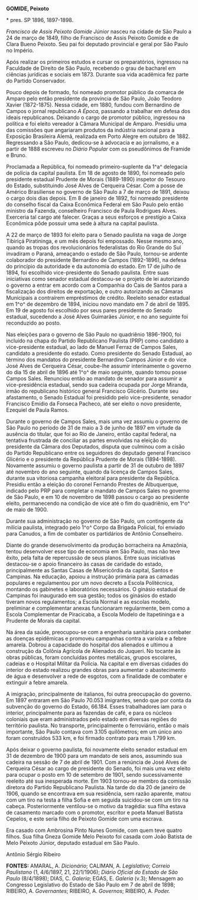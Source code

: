 **GOMIDE, Peixoto**

\* pres. SP 1896, 1897-1898.

*Francisco de Assis Peixoto Gomide Júnior* nasceu na cidade de São Paulo
a 24 de março de 1849, filho de Francisco de Assis Peixoto Gomide e de
Clara Bueno Peixoto. Seu pai foi deputado provincial e geral por São
Paulo no Império.

Após realizar os primeiros estudos e cursar os preparatórios, ingressou
na Faculdade de Direito de São Paulo, recebendo o grau de bacharel em
ciências jurídicas e sociais em 1873. Durante sua vida acadêmica fez
parte do Partido Conservador.

Pouco depois de formado, foi nomeado promotor público da comarca de
Amparo pelo então presidente da província de São Paulo, João Teodoro
Xavier (1872-1875). Nessa cidade, em 1880, fundou com Bernardino de
Campos o jornal republicano *A Época*, passando a trabalhar em defesa
dos ideais republicanos. Deixando o cargo de promotor público, ingressou
na política e foi eleito vereador à Câmara Municipal de Amparo. Presidiu
uma das comissões que angariaram produtos da indústria nacional para a
Exposição Brasileira Alemã, realizada em Porto Alegre em outubro de
1882. Regressando a São Paulo, dedicou-se à advocacia e ao jornalismo, e
a partir de 1888 escreveu no *Diário Popular* com os pseudônimos de
Framide e Bruno.

Proclamada a República, foi nomeado primeiro-suplente da 1^a^ delegacia
de polícia da capital paulista. Em 18 de agosto de 1890, foi nomeado
pelo presidente estadual Prudente de Morais (1889-1890) inspetor do
Tesouro do Estado, substituindo José Alves de Cerqueira César. Com a
posse de Américo Brasiliense no governo de São Paulo a 7 de março de
1891, deixou o cargo dois dias depois. Em 8 de janeiro de 1892, foi
nomeado presidente do conselho fiscal da Caixa Econômica Federal em São
Paulo pelo então ministro da Fazenda, conselheiro Francisco de Paula
Rodrigues Alves. Exerceria tal cargo até falecer. Graças a seus esforços
e prestígio a Caixa Econômica pôde possuir uma sede à altura na capital
paulista.

A 22 de março de 1893 foi eleito para o Senado paulista na vaga de Jorge
Tibiriçá Piratininga, e um mês depois foi empossado. Nesse mesmo ano,
quando as tropas dos revolucionários federalistas do Rio Grande do Sul
invadiram o Paraná, ameaçando o estado de São Paulo, tornou-se ardente
colaborador do presidente Bernardino de Campos (1892-1896), na defesa do
princípio da autoridade e da autonomia do estado. Em 17 de julho de
1894, foi escolhido vice-presidente do Senado paulista. Entre suas
iniciativas como senador estadual destacou-se o projeto de lei
autorizando o governo a entrar em acordo com a Companhia do Cais de
Santos para a fiscalização dos direitos de exportação, e outro
autorizando as Câmaras Municipais a contraírem empréstimos de crédito.
Reeleito senador estadual em 1^o^ de dezembro de 1894, iniciou novo
mandato em 7 de abril de 1895. Em 19 de agosto foi escolhido por seus
pares presidente do Senado estadual, sucedendo a José Alves Guimarães
Júnior, e no ano seguinte foi reconduzido ao posto.

Nas eleições para o governo de São Paulo no quadriênio 1896-1900, foi
incluído na chapa do Partido Republicano Paulista (PRP) como candidato a
vice-presidente estadual, ao lado de Manuel Ferraz de Campos Sales,
candidato a presidente do estado. Como presidente do Senado Estadual, ao
término dos mandatos do presidente Bernardino Campos Júnior e do vice
José Alves de Cerqueira César, coube-lhe assumir interinamente o governo
do dia 15 de abril de 1896 até 1^o^ de maio seguinte, quando tomou posse
Campos Sales. Renunciou então ao mandato de senador para assumir a
vice-presidência estadual, sendo sua cadeira ocupada por Jorge Miranda,
irmão do republicano histórico general Francisco Glicério. Durante seu
afastamento, o Senado Estadual foi presidido pelo vice-presidente,
senador Francisco Emídio da Fonseca Pacheco, até ser eleito o novo
presidente, Ezequiel de Paula Ramos.

Durante o governo de Campos Sales, mais uma vez assumiu o governo de São
Paulo no período de 31 de maio a 3 de junho de 1897 em virtude da
ausência do titular, que foi ao Rio de Janeiro, então capital federal,
na tentativa frustrada de conciliar as partes envolvidas na eleição do
presidente da Câmara dos Deputados, disputa que culminou com a cisão do
Partido Republicano entre os seguidores do deputado general Francisco
Glicério e o presidente da República Prudente de Morais (1894-1898).
Novamente assumiu o governo paulista a partir de 31 de outubro de 1897
até novembro do ano seguinte, quando da licença de Campos Sales, durante
sua vitoriosa campanha eleitoral para presidente da República. Presidiu
então a eleição do coronel Fernando Prestes de Albuquerque, indicado
pelo PRP para completar o mandato de Campos Sales no governo de São
Paulo, e em 10 de novembro de 1898 passou o cargo ao presidente eleito,
permanecendo na condição de vice até o fim do quadriênio, em 1^o^ de
maio de 1900.

Durante sua administração no governo de São Paulo, um contingente da
milícia paulista, integrado pelo 1^o^ Corpo da Brigada Policial, foi
enviado para Canudos, a fim de combater os partidários de Antônio
Conselheiro.

Diante do grande desenvolvimento da produção borracheira na Amazônia,
tentou desenvolver esse tipo de economia em São Paulo, mas não teve
êxito, pela falta de repercussão de seus planos. Entre suas iniciativas
destacou-se o apoio financeiro às casas de caridade do estado,
principalmente as Santas Casas de Misericórdia da capital, Santos e
Campinas. Na educação, apoiou a instrução primária para as camadas
populares e regulamentou por um novo decreto a Escola Politécnica,
montando os gabinetes e laboratórios necessários. O ginásio estadual de
Campinas foi inaugurado em sua gestão; todos os ginásios do estado
tiveram novos regulamentos; a Escola Normal e as escolas modelo,
preliminar e complementar anexas funcionaram regularmente, bem como a
Escola Complementar de Piracicaba, a Escola Modelo de Itapetininga e a
Prudente de Morais da capital.

Na área da saúde, preocupou-se com a engenharia sanitária para combater
as doenças epidêmicas e promoveu campanhas contra a varíola e a febre
amarela. Dobrou a capacidade do hospital dos alienados e ultimou a
construção da Colônia Agrícola de Alienados do Juqueri. No tocante às
obras públicas, foram concluídas pontes metálicas, grupos escolares,
cadeias e o Hospital Militar da Polícia. Na capital e em diversas
cidades do interior do estado realizou grandes obras para aumentar o
abastecimento de água e desenvolver a rede de esgotos, com a finalidade
de combater e extinguir a febre amarela.

A imigração, principalmente de italianos, foi outra preocupação do
governo. Em 1897 entraram em São Paulo 70.053 imigrantes, sendo que por
conta da subvenção do governo do Estado, 66.184. Esses trabalhadores iam
para o interior, principalmente para as fazendas de café, e para os
núcleos coloniais que eram administrados pelo estado em diversas regiões
do território paulista. No transporte, principalmente o ferroviário,
então o mais importante, São Paulo contava com 3.105 quilômetros; em um
único ano foram construídos 533 km, e foi firmado contrato para mais
1.799 km.

Após deixar o governo paulista, foi novamente eleito senador estadual em
31 de dezembro de 1900 para um mandato de seis anos, assumindo sua
cadeira na sessão de 7 de abril de 1901. Com a renúncia de José Alves de
Cerqueira César ao cargo de presidente do Senado, foi mais uma vez
eleito para ocupar o posto em 10 de setembro de 1901, sendo
sucessivamente reeleito até sua inesperada morte. Em 1903 tornou-se
membro da comissão diretora do Partido Republicano Paulista. Na tarde do
dia 20 de janeiro de 1906, quando se encontrava em sua residência, sem
razão aparente, matou com um tiro na testa a filha Sofia e em seguida
suicidou-se com um tiro na cabeça. Posteriormente ventilou-se o motivo
da tragédia: sua filha estava de casamento marcado com o promotor,
escritor e poeta Manuel Batista Cepelos, e este seria filho de Peixoto
Gomide com uma escrava.

Era casado com Ambrosina Pinto Nunes Gomide, com quem teve quatro
filhos. Sua filha Gneza Gomide Melo Peixoto foi casada com João Batista
de Melo Peixoto Júnior, deputado estadual em São Paulo.

Antônio Sérgio Ribeiro

**FONTES:** AMARAL, A. *Dicionário*; CALIMAN, A. *Legislativo*; *Correio
Paulistano* (1, 4/6/1897, 21, 22/1/1906); *Diário Oficial do Estado de
São Paulo* (8/4/1898); DIAS, C. *Galeria*; EGAS, E. *Galeria* (v.3);
Mensagem ao Congresso Legislativo do Estado de São Paulo em 7 de abril
de 1898; RIBEIRO, A. *Governantes*; RIBEIRO, A. *Governos*; RIBEIRO, A.
*Poder.*

